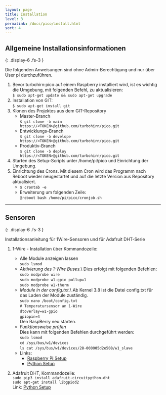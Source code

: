 ```yaml
---
layout: page
title: Installation 
level: 3
permalink: /docs/pico/install.html
sort: 4
---
```



## Allgemeine Installationsinformationen
{: .display-6 .fs-3 }

Die folgenden Anweisungen sind ohne Admin-Berechtigung und nur über User pi durchzuführen.

1. Bevor turbohirn:pico auf einem Raspberry installiert wird, ist es wichtig die Umgebung, mit folgenden Befehl, zu aktualisieren:  
    `$ sudo apt-get update && sudo apt-get upgrade`
2. Installation von GIT:  
    `$ sudo apt-get install git`
3. Klonen des Projektes aus dem GIT-Repository
    * Master-Branch  
    `$ git clone -b main https://<TOKEN>@github.com/turbohirn/pico.git`
    * Entwicklungs-Branch  
    `$ git clone -b develope https://<TOKEN>@github.com/turbohirn/pico.git`
    * Produktiv-Branch  
    `$ git clone -b deploy https://<TOKEN>@github.com/turbohirn/pico.git`
4. Starten des Setup-Scripts unter /home/pi/pico und Einrichtung der Umgebung.
5. Einrichtung des Crons. Mit diesem Cron wird das Programm nach Reboot wieder neugestartet und auf die letzte Version aus Repository aktualisiert.  
    * `$ crontab -e`
    * Erweiterung um folgenden Zeile:  
    `@reboot bash /home/pi/pico/cronjob.sh`

***

## Sensoren
{: .display-6 .fs-3 }

Installationsanleitung für 1Wire-Sensoren und für Adafruit DHT-Serie
1. 1-Wire - Installation über Kommandozeile:
    * Alle Module anzeigen lassen  
        `sudo lsmod`
    * *Aktivierung des 1-Wire Buses.*\ Dies erfolgt mit folgenden Befehlen:  
`sudo modprobe wire`  
`sudo modprobe w1-gpio pullup=1`  
`sudo modprobe w1-therm`  
    * *Module in der config.txt.*\ Ab Kernel 3.8 ist die Datei config.txt für das Laden der Module zuständig.  
`sudo nano /boot/config.txt`  
`# Temperatursensor an 1-Wire`  
`dtoverlay=w1-gpio`  
`gpiopin=4`  
Den RaspBerry neu starten.
    * *Funktionsweise prüfen*  
Dies kann mit folgenden Befehlen durchgeführt werden:  
`sudo lsmod`  
`cd /sys/bus/w1/devices`  
`ls cat /sys/bus/w1/devices/28-000005d2e508/w1_slave`  
    * Links:  
        * [Raspberry Pi Setup](https://www.raspberrypi-spy.co.uk/2018/02/enable-1-wire-interface-raspberry-pi/)  
        * [Python Setup](https://forums.raspberrypi.com/viewtopic.php?t=122319)

2. Adafruit DHT, Kommandozeile:  
`sudo pip3 install adafruit-circuitpython-dht`  
`sudo apt-get install libgpiod2`  
Link: [Python Setup](https://learn.adafruit.com/dht-humidity-sensing-on-raspberry-pi-with-gdocs-logging/python-setup)  

